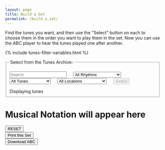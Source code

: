 ```yaml
---
layout: page
title: Build a Set
permalink: /build_a_set/
---
```

Find the tunes you want, and then use the "Select" button on each to choose them
in the order you want to play them in the set. Now you can use the ABC player to
hear the tunes played one after another.

<!-- Some boilerplate that's common to a number of pages -->
{% include tunes-filter-variables.html %}

<div id="search_controls">
<fieldset>
    <legend>Select from the Tunes Archive:</legend>    
    <form id="wellington" method="get">
        <br />
        <span title="Filter the Tunes Archive for tunes by title or by a rhythm such as 'reel', 'jig', 'polka'. You can also look for 'tags' such as 'Slowsession'">        
		<input type="text" id="title-box" name="title" placeholder='Search'
            value='' onkeydown="enable_button()">
        &emsp;
        <select id="rhythm-box" name="rhythm"  onChange="enable_button()">
            <option value="">All Rhythms</option>
            {% for rhythm in rhythms %}
            {% if rhythm != '' %}
            <option value="{{ rhythm }}">{{ rhythm | capitalize }}</option>
            {% endif %}
            {% endfor %}
        </select>
        &emsp;
        <select id="tags-box" name="tags" onChange="enable_button()">
            <option value="">All Tunes</option>
            {% for tag in tags %}
            {% if tag != '' %}
            <option value="{{ tag }}">{{ tag | capitalize }}</option>
            {% endif %}
            {% endfor %}
        </select>
        &emsp;
        <select id="location-box" name="location" onChange="enable_button()">
        <option value="">All Locations</option>
            {% for location in locations %}
            {% if location != '' %}
                <option value="{{ location }}">{{ location | capitalize }}</option>
            {% endif %}
            {% endfor %}
        </select>
        </span>    
        &emsp;
        <span title="Run the filter with the default settings to see the whole list">
        <input class="filterButton filterDisabled" id="submit_button" type="submit" name="submit" value="Select" disabled>
        </span>      
    </form>
    <p></p>
    Displaying <span id="tunesCount"></span> tunes
</fieldset>
</div>

<div class="row"></div>


<!-- Show a header for where the dots will appear -->
<div id="paperHeader"><h1>Musical Notation will appear here</h1></div>
<!-- Draw the dots -->
<div class="output" id='output' style="max-width: 650px;">
    <div id="paper0" class="paper"></div>
  </div>

<!-- Controls for ABC player -->
<div id="ABCplayer" ></div>

<!-- Allow the user to save their ABC-->
<form>
<div class="row" style="max-width:650px">
    <div class="small-6 columns">
        <span title="Clear the music notation to start a new set">
            <input value='RESET' type='button' class="loopButton" onclick='Reset()' />
        </span>
    </div>
    <div class="small-3 columns">
        <span title="When you're happy with your selection you can print your set using this button.
Please think of the trees!">
            <input class="button" type="button" class="loopButton" onclick="printDiv('paper0')" value="Print this Set" />
        </span>
    </div>
    <div class="small-3 columns">
        <span title="Download the ABC you've entered. Don't lose your work!">      
    	   <input value='Download ABC' type='button' class="loopButton" onclick='downloadFile(document.getElementById("filename").value, document.getElementById("ABCraw").value)' />
        </span>
    </div>
</div>
</form>
<br />

<div class="row rowTuneTable">
  <div class="small-11 columns tunesTable" id="tunesTable"></div>
  <div class="small-1 columns tableSlider" id="tableSlider"></div>
</div>

<div id="abc-textareas"></div>

<!-- Area to store ABC -->
<textarea id="ABCraw" style="display:none;"></textarea>

<!-- Area to store unrolled ABC -->
<textarea id="ABCprocessed" style="display:none;"></textarea>

<!-- Area to store filename for download -->
<textarea id="filename" style="display:none;"></textarea>

<script>
    window.store = {
      {% assign tuneID = 3000 %}
      {% assign tunes =  site.tunes | sort: 'title' %}
      {% for tune in tunes %}
          {% assign tuneID = tuneID | plus: 1 %}
          "{{ tuneID }}": {
              "title": "{{ tune.title | xml_escape }}",
              "tuneID": "{{ tuneID }}",
              "key": "{{ tune.key | xml_escape }}",
              "mode": "{{ tune.mode | xml_escape }}",
              "rhythm": "{{ tune.rhythm | xml_escape }}",
              "location": "{{ tune.location | xml_escape }}",
              "tags": "{{ tune.tags | array_to_sentence_string }}",
              "url": "{{ tune.url | xml_escape }}",
              "mp3": "",
              "abc": {{ tune.abc | jsonify }}
          }{% unless forloop.last %},{% endunless %}
      {% endfor %}
    };
</script>

<script src="{{ site.js_host }}/js/webpage_tools.js"></script>
<script src="{{ site.js_host }}/js/lunr.min.js"></script>
<script src="{{ site.js_host }}/js/build_table_build_a_set.js"></script>

<script>
$(document).ready(function() {
    $.tablesorter.defaults.sortList = [[2,0], [1,0]];

    $("#tunes").tablesorter({headers: { 0:{sorter: false}, 1:{sorter: 'ignoreArticles'} }});  

    ABCplayer.innerHTML = createABCplayer('processed', 'abcplayer_tunepage', '{{ site.defaultABCplayer }}');

    createArchiveSlider('tableSlider');
    document.getElementById("tunes").addEventListener("scroll", scroll_indicator);
});
</script>
